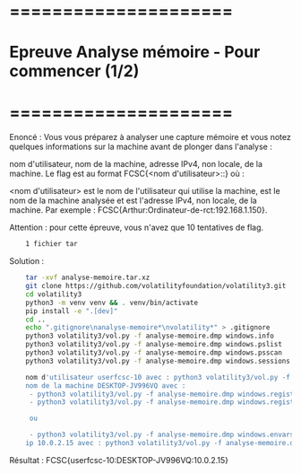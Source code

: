 # =====================
#  Epreuve Analyse mémoire - Pour commencer (1/2)
# =====================

Enoncé : Vous vous préparez à analyser une capture mémoire et vous notez quelques informations sur la machine avant de plonger dans l'analyse :

nom d'utilisateur,
nom de la machine,
adresse IPv4, non locale, de la machine.
Le flag est au format FCSC{<nom d'utilisateur>:<nom de la machine>:<adresse IPv4>} où :

<nom d'utilisateur> est le nom de l'utilisateur qui utilise la machine,
<nom de la machine> est le nom de la machine analysée et
<adresse IPv4> est l'adresse IPv4, non locale, de la machine.
Par exemple : FCSC{Arthur:Ordinateur-de-rct:192.168.1.150}.

Attention : pour cette épreuve, vous n'avez que 10 tentatives de flag.


```bash
    1 fichier tar
```

Solution : 
```bash
    tar -xvf analyse-memoire.tar.xz
    git clone https://github.com/volatilityfoundation/volatility3.git
    cd volatility3
    python3 -m venv venv && . venv/bin/activate
    pip install -e ".[dev]"
    cd ..
    echo ".gitignore\nanalyse-memoire*\nvolatility*" > .gitignore
    python3 volatility3/vol.py -f analyse-memoire.dmp windows.info
    python3 volatility3/vol.py -f analyse-memoire.dmp windows.pslist
    python3 volatility3/vol.py -f analyse-memoire.dmp windows.psscan
    python3 volatility3/vol.py -f analyse-memoire.dmp windows.sessions
```
```bash
    nom d'utilisateur userfcsc-10 avec : python3 volatility3/vol.py -f analyse-memoire.dmp windows.registry.userassist
    nom de la machine DESKTOP-JV996VQ avec : 
     - python3 volatility3/vol.py -f analyse-memoire.dmp windows.registry.printkey
     - python3 volatility3/vol.py -f analyse-memoire.dmp windows.registry.printkey --offset 0xb88510266000 --key "ControlSet001\\Control\\ComputerName\\ComputerName"

     ou

     - python3 volatility3/vol.py -f analyse-memoire.dmp windows.envars | grep USERNAME
    ip 10.0.2.15 avec : python3 volatility3/vol.py -f analyse-memoire.dmp windows.netscan

```

Résultat : FCSC{userfcsc-10:DESKTOP-JV996VQ:10.0.2.15}